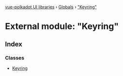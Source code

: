 [vue-polkadot UI libraries](../README.md) › [Globals](../globals.md) › ["Keyring"](_keyring_.md)

# External module: "Keyring"

## Index

### Classes

* [Keyring](../classes/_keyring_.keyring.md)
